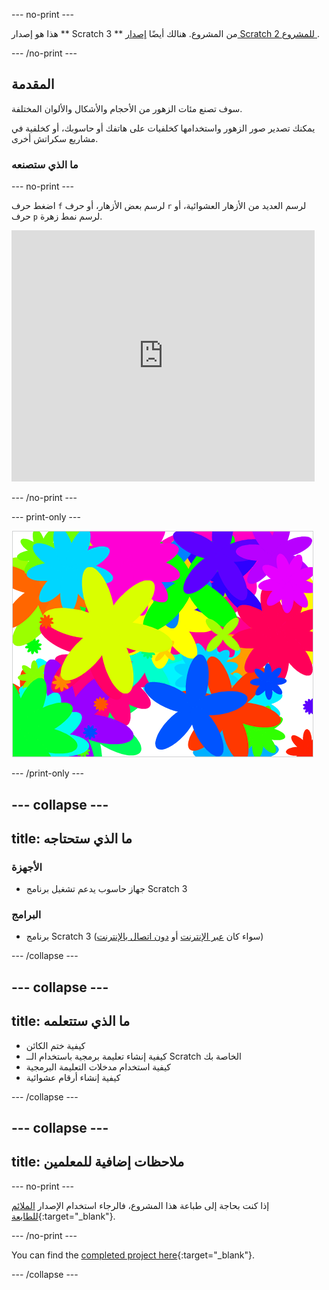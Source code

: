 \--- no-print \---

هذا هو إصدار ** Scratch 3 ** من المشروع. هنالك أيضًا [ إصدار Scratch 2 للمشروع ](https://projects.raspberrypi.org/en/projects/flower-generator-scratch2).

\--- /no-print \---

## المقدمة

سوف تصنع مئات الزهور من الأحجام والأشكال والألوان المختلفة.

يمكنك تصدير صور الزهور واستخدامها كخلفيات على هاتفك أو حاسوبك، أو كخلفية في مشاريع سكراتش أخرى.

### ما الذي ستصنعه

\--- no-print \---

اضغط حرف `f` لرسم بعض الأزهار، أو حرف `r` لرسم العديد من الأزهار العشوائية، أو حرف `p` لرسم نمط زهرة.

<div class="scratch-preview">
  <iframe allowtransparency="true" width="485" height="402" src="https://scratch.mit.edu/projects/embed/253355932/?autostart=false" frameborder="0" scrolling="no"></iframe>
</div>

\--- /no-print \---

\--- print-only \---

![أزهار عشوائية](images/flower-random.png)

\--- /print-only \---

## \--- collapse \---

## title: ما الذي ستحتاجه

### الأجهزة

+ جهاز حاسوب يدعم تشغيل برنامج Scratch 3

### البرامج

+ برنامج Scratch 3 (سواء كان [عبر الإنترنت](https://rpf.io/scratch-on) أو [دون اتصال بالإنترنت](https://rpf.io/scratch-off))

\--- /collapse \---

## \--- collapse \---

## title: ما الذي ستتعلمه

+ كيفية ختم الكائن 
+ كيفية إنشاء تعليمة برمجية باستخدام الــ Scratch الخاصة بك
+ كيفية استخدام مدخلات التعليمة البرمجية 
+ كيفية إنشاء أرقام عشوائية 

\--- /collapse \---

## \--- collapse \---

## title: ملاحظات إضافية للمعلمين

\--- no-print \---

إذا كنت بحاجة إلى طباعة هذا المشروع، فالرجاء استخدام الإصدار [الملائم للطابعة](https://projects.raspberrypi.org/en/projects/flower-generator/print){:target="_blank"}.

\--- /no-print \---

You can find the [completed project here](https://rpf.io/p/en/flower-generator-get){:target="_blank"}.

\--- /collapse \---